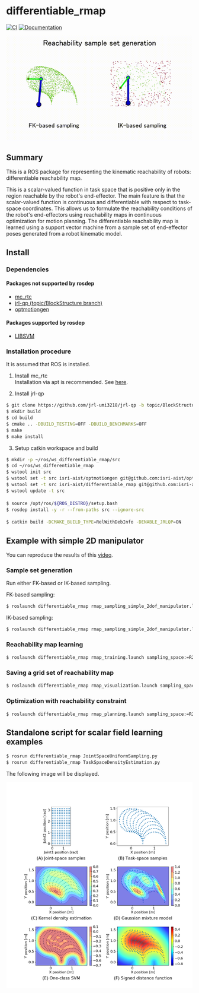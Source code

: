 # differentiable_rmap

[![CI](https://github.com/isri-aist/differentiable_rmap/actions/workflows/ci.yaml/badge.svg)](https://github.com/isri-aist/differentiable_rmap/actions/workflows/ci.yaml)
[![Documentation](https://img.shields.io/badge/doxygen-online-brightgreen?logo=read-the-docs&style=flat)](https://isri-aist.github.io/differentiable_rmap/)

![eval-all](doc/images/eval-all.gif)

## Summary
This is a ROS package for representing the kinematic reachability of robots: differentiable reachability map.

This is a scalar-valued function in task space that is positive only in the region reachable by the robot's end-effector. The main feature is that the scalar-valued function is continuous and differentiable with respect to task-space coordinates. This allows us to formulate the reachability conditions of the robot's end-effectors using reachability maps in continuous optimization for motion planning. The differentiable reachability map is learned using a support vector machine from a sample set of end-effector poses generated from a robot kinematic model.

## Install

### Dependencies

#### Packages not supported by rosdep
- [mc_rtc](https://jrl-umi3218.github.io/mc_rtc)
- [jrl-qp (topic/BlockStructure branch)](https://github.com/jrl-umi3218/jrl-qp/tree/topic/BlockStructure)
- [optmotiongen](https://github.com/isri-aist/optmotiongen)

#### Packages supported by rosdep
- [LIBSVM](https://www.csie.ntu.edu.tw/~cjlin/libsvm/)

### Installation procedure
It is assumed that ROS is installed.

1. Install mc_rtc  
Installation via apt is recommended. See [here](https://jrl-umi3218.github.io/mc_rtc/tutorials/introduction/installation-guide.html#ubuntu-lts-1804-2004).

2. Install jrl-qp  
```bash
$ git clone https://github.com/jrl-umi3218/jrl-qp -b topic/BlockStructure --recursive
$ mkdir build
$ cd build
$ cmake .. -DBUILD_TESTING=OFF -DBUILD_BENCHMARKS=OFF
$ make
$ make install
```

3. Setup catkin workspace and build  
```bash
$ mkdir -p ~/ros/ws_differentiable_rmap/src
$ cd ~/ros/ws_differentiable_rmap
$ wstool init src
$ wstool set -t src isri-aist/optmotiongen git@github.com:isri-aist/optmotiongen.git -v ver2 --git -y
$ wstool set -t src isri-aist/differentiable_rmap git@github.com:isri-aist/differentiable_rmap.git --git -y
$ wstool update -t src

$ source /opt/ros/${ROS_DISTRO}/setup.bash
$ rosdep install -y -r --from-paths src --ignore-src

$ catkin build -DCMAKE_BUILD_TYPE=RelWithDebInfo -DENABLE_JRLQP=ON
```

## Example with simple 2D manipulator
You can reproduce the results of this [video](https://www.dropbox.com/s/7vp0zq7yxj37t5v/eval-all.mp4?dl=0).

### Sample set generation
Run either FK-based or IK-based sampling.

FK-based sampling:
```bash
$ roslaunch differentiable_rmap rmap_sampling_simple_2dof_manipulator.launch
```

IK-based sampling:
```bash
$ roslaunch differentiable_rmap rmap_sampling_simple_2dof_manipulator.launch use_ik:=true
```

### Reachability map learning
```bash
$ roslaunch differentiable_rmap rmap_training.launch sampling_space:=R2
```

### Saving a grid set of reachability map
```bash
$ roslaunch differentiable_rmap rmap_visualization.launch sampling_space:=R2
```

### Optimization with reachability constraint
```bash
$ roslaunch differentiable_rmap rmap_planning.launch sampling_space:=R2
```

## Standalone script for scalar field learning examples
```bash
$ rosrun differentiable_rmap JointSpaceUniformSampling.py
$ rosrun differentiable_rmap TaskSpaceDensityEstimation.py
```
The following image will be displayed.

![TaskSpaceDensityEstimation](doc/images/TaskSpaceDensityEstimation.png)
